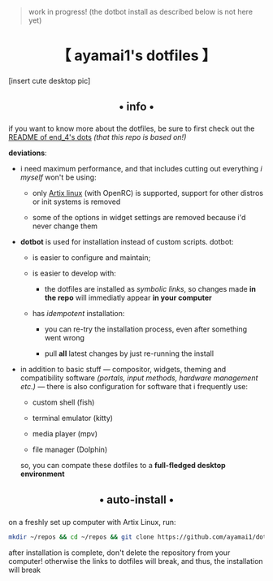 > work in progress! (the dotbot install as described below is not here yet)

<div align="center">
    <h1>【 ayamai1's dotfiles 】</h1>
    <h3></h3>
</div>

[insert cute desktop pic]

<div align="center">
    <h2>• info •</h2>
    <h3></h3>
</div>

if you want to know more about the dotfiles, be sure to first check out the [README of end_4's dots](https://github.com/end_4/dots-hyprland) *(that this repo is based on!)*

**deviations**:

- i need maximum performance, and that includes cutting out everything *i myself* won't be using:

  - only [Artix linux](https://artixlinux.org) (with OpenRC) is supported, support for other distros or init systems is removed

  - some of the options in widget settings are removed because i'd never change them

- **dotbot** is used for installation instead of custom scripts. dotbot:

  - is easier to configure and maintain;

  - is easier to develop with:

    - the dotfiles are installed as *symbolic links*, so changes made **in the repo** will immediatly appear **in your computer**

  - has *idempotent* installation:
  
    - you can re-try the installation process, even after something went wrong

    - pull **all** latest changes by just re-running the install

- in addition to basic stuff — compositor, widgets, theming and compatibility software *(portals, input methods, hardware management etc.)* — there is also configuration for software that i frequently use:

  - custom shell (fish)

  - terminal emulator (kitty)

  - media player (mpv)

  - file manager (Dolphin)

  so, you can compate these dotfiles to a **full-fledged desktop environment**

<div align="center">
    <h2>• auto-install •</h2>
    <h3></h3>
</div>

on a freshly set up computer with Artix Linux, run:

```bash
mkdir ~/repos && cd ~/repos && git clone https://github.com/ayamai1/dots-ii && dots-ii/install
```

after installation is complete, don't delete the repository from your computer! otherwise the links to dotfiles will break, and thus, the installation will break
